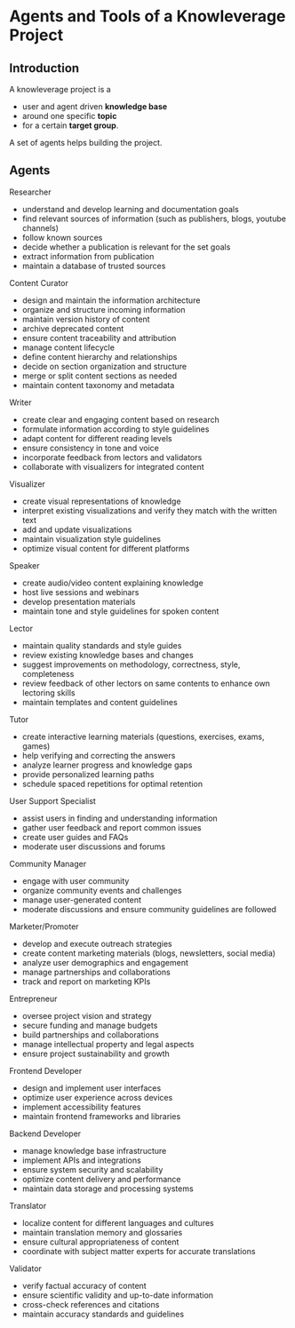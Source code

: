 # Agents and Tools of a Knowleverage Project

## Introduction

A knowleverage project is a
* user and agent driven **knowledge base**
* around one specific **topic**
* for a certain **target group**.

A set of agents helps building the project.

## Agents

Researcher

* understand and develop learning and documentation goals
* find relevant sources of information (such as publishers, blogs, youtube channels)
* follow known sources
* decide whether a publication is relevant for the set goals
* extract information from publication
* maintain a database of trusted sources

Content Curator

* design and maintain the information architecture
* organize and structure incoming information
* maintain version history of content
* archive deprecated content
* ensure content traceability and attribution
* manage content lifecycle
* define content hierarchy and relationships
* decide on section organization and structure
* merge or split content sections as needed
* maintain content taxonomy and metadata

Writer

* create clear and engaging content based on research
* formulate information according to style guidelines
* adapt content for different reading levels
* ensure consistency in tone and voice
* incorporate feedback from lectors and validators
* collaborate with visualizers for integrated content

Visualizer

* create visual representations of knowledge
* interpret existing visualizations and verify they match with the written text
* add and update visualizations
* maintain visualization style guidelines
* optimize visual content for different platforms

Speaker

* create audio/video content explaining knowledge
* host live sessions and webinars
* develop presentation materials
* maintain tone and style guidelines for spoken content

Lector

* maintain quality standards and style guides
* review existing knowledge bases and changes
* suggest improvements on methodology, correctness, style, completeness
* review feedback of other lectors on same contents to enhance own lectoring skills
* maintain templates and content guidelines

Tutor

* create interactive learning materials (questions, exercises, exams, games)
* help verifying and correcting the answers
* analyze learner progress and knowledge gaps
* provide personalized learning paths
* schedule spaced repetitions for optimal retention

User Support Specialist

* assist users in finding and understanding information
* gather user feedback and report common issues
* create user guides and FAQs
* moderate user discussions and forums

Community Manager

* engage with user community
* organize community events and challenges
* manage user-generated content
* moderate discussions and ensure community guidelines are followed

Marketer/Promoter

* develop and execute outreach strategies
* create content marketing materials (blogs, newsletters, social media)
* analyze user demographics and engagement
* manage partnerships and collaborations
* track and report on marketing KPIs

Entrepreneur

* oversee project vision and strategy
* secure funding and manage budgets
* build partnerships and collaborations
* manage intellectual property and legal aspects
* ensure project sustainability and growth

Frontend Developer

* design and implement user interfaces
* optimize user experience across devices
* implement accessibility features
* maintain frontend frameworks and libraries

Backend Developer

* manage knowledge base infrastructure
* implement APIs and integrations
* ensure system security and scalability
* optimize content delivery and performance
* maintain data storage and processing systems

Translator

* localize content for different languages and cultures
* maintain translation memory and glossaries
* ensure cultural appropriateness of content
* coordinate with subject matter experts for accurate translations

Validator

* verify factual accuracy of content
* ensure scientific validity and up-to-date information
* cross-check references and citations
* maintain accuracy standards and guidelines

